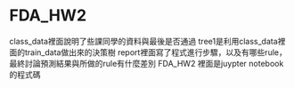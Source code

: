 # FDA_HW2
class_data裡面說明了些課同學的資料與最後是否通過
tree1是利用class_data裡面的train_data做出來的決策樹
report裡面寫了程式進行步驟，以及有哪些rule，最終討論預測結果與所做的rule有什麼差別
FDA_HW2 裡面是juypter notebook的程式碼
